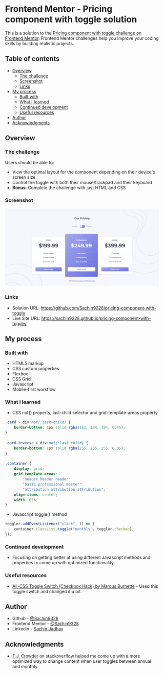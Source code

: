 # Frontend Mentor - Pricing component with toggle solution

This is a solution to the [Pricing component with toggle challenge on Frontend Mentor](https://www.frontendmentor.io/challenges/pricing-component-with-toggle-8vPwRMIC). Frontend Mentor challenges help you improve your coding skills by building realistic projects. 

## Table of contents

- [Overview](#overview)
  - [The challenge](#the-challenge)
  - [Screenshot](#screenshot)
  - [Links](#links)
- [My process](#my-process)
  - [Built with](#built-with)
  - [What I learned](#what-i-learned)
  - [Continued development](#continued-development)
  - [Useful resources](#useful-resources)
- [Author](#author)
- [Acknowledgments](#acknowledgments)

## Overview

### The challenge

Users should be able to:

- View the optimal layout for the component depending on their device's screen size
- Control the toggle with both their mouse/trackpad and their keyboard
- **Bonus**: Complete the challenge with just HTML and CSS

### Screenshot

![](./images/Screenshot.png)

### Links

- Solution URL: https://github.com/Sachin9328/pricing-component-with-toggle
- Live Site URL: https://sachin9328.github.io/pricing-component-with-toggle/

## My process

### Built with

- HTML5 markup
- CSS custom properties
- Flexbox
- CSS Grid
- Javascript
- Mobile-first workflow

### What I learned

- CSS not() property, last-child selector and grid-template-areas property

```css
.card > div:not(:last-child) {
    border-bottom: 1px solid rgba(183, 184, 194, 0.45);
}

.card-inverse > div:not(:last-child) {
    border-bottom: 1px solid rgba(255, 255, 255, 0.35);
}

.container {
    display: grid;   
    grid-template-areas: 
        "header header header"
        "basic professional master"
        "attribution attribution attribution"; 
    align-items: center;
    width: 65%;
}
```

- Javascript toggle() method
```js
toggler.addEventListener("click", () => {
    container.classList.toggle("monthly", toggler.checked);
});
```

### Continued development

- Focusing on getting better at using different Javascript methods and properties to come up with optimized functionality

### Useful resources

- [All-CSS Toggle Switch (Checkbox Hack) by Marcus Burnette](https://codepen.io/mburnette/pen/LxNxNg) - Used this toggle switch and changed it a bit.

## Author

- Github - [@Sachin9328](https://github.com/Sachin9328)
- Frontend Mentor - [@Sachin9328](https://www.frontendmentor.io/profile/Sachin9328)
- Linkedin - [Sachin Jadhav](https://www.linkedin.com/in/sachin-jadhav2893/)

## Acknowledgments

- [T.J. Crowder](https://stackoverflow.com/users/157247/t-j-crowder) on stackoverflow helped me come up with a more optimized way to change content when user toggles between annual and monthly.
